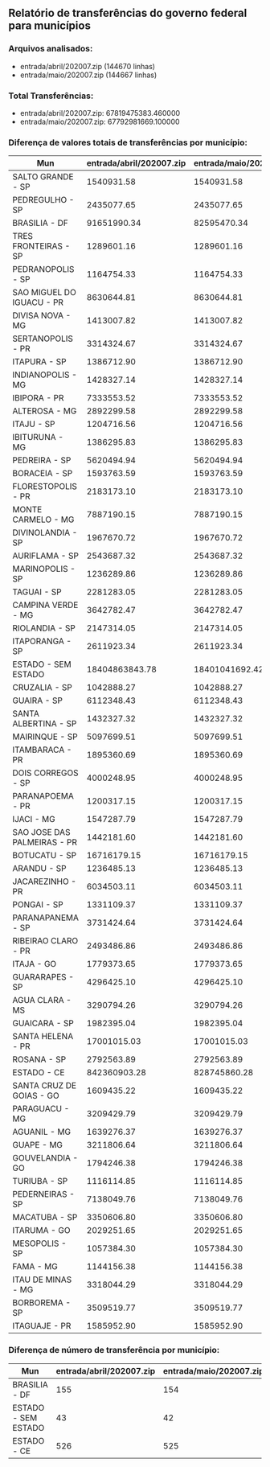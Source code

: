 ## Relatório de transferências do governo federal para municípios
### Arquivos analisados:
* entrada/abril/202007.zip (144670 linhas)
* entrada/maio/202007.zip (144667 linhas)
### Total Transferências:
* entrada/abril/202007.zip: 67819475383.460000
* entrada/maio/202007.zip: 67792981669.100000
### Diferença de valores totais de transferências por município:
| Mun | entrada/abril/202007.zip | entrada/maio/202007.zip | Diff | Percent |
| --- | --- | --- | --- | --- |
| SALTO GRANDE - SP | 1540931.58 | 1540931.58 | 0.00 | 0.00 |
| PEDREGULHO - SP | 2435077.65 | 2435077.65 | 0.00 | 0.00 |
| BRASILIA - DF | 91651990.34 | 82595470.34 | -9056520.00 | -9.88 |
| TRES FRONTEIRAS - SP | 1289601.16 | 1289601.16 | -0.00 | -0.00 |
| PEDRANOPOLIS - SP | 1164754.33 | 1164754.33 | 0.00 | 0.00 |
| SAO MIGUEL DO IGUACU - PR | 8630644.81 | 8630644.81 | 0.00 | 0.00 |
| DIVISA NOVA - MG | 1413007.82 | 1413007.82 | 0.00 | 0.00 |
| SERTANOPOLIS - PR | 3314324.67 | 3314324.67 | 0.00 | 0.00 |
| ITAPURA - SP | 1386712.90 | 1386712.90 | -0.00 | -0.00 |
| INDIANOPOLIS - MG | 1428327.14 | 1428327.14 | -0.00 | -0.00 |
| IBIPORA - PR | 7333553.52 | 7333553.52 | -0.00 | -0.00 |
| ALTEROSA - MG | 2892299.58 | 2892299.58 | 0.00 | 0.00 |
| ITAJU - SP | 1204716.56 | 1204716.56 | -0.00 | -0.00 |
| IBITURUNA - MG | 1386295.83 | 1386295.83 | -0.00 | -0.00 |
| PEDREIRA - SP | 5620494.94 | 5620494.94 | 0.00 | 0.00 |
| BORACEIA - SP | 1593763.59 | 1593763.59 | 0.00 | 0.00 |
| FLORESTOPOLIS - PR | 2183173.10 | 2183173.10 | -0.00 | -0.00 |
| MONTE CARMELO - MG | 7887190.15 | 7887190.15 | 0.00 | 0.00 |
| DIVINOLANDIA - SP | 1967670.72 | 1967670.72 | 0.00 | 0.00 |
| AURIFLAMA - SP | 2543687.32 | 2543687.32 | 0.00 | 0.00 |
| MARINOPOLIS - SP | 1236289.86 | 1236289.86 | -0.00 | -0.00 |
| TAGUAI - SP | 2281283.05 | 2281283.05 | 0.00 | 0.00 |
| CAMPINA VERDE - MG | 3642782.47 | 3642782.47 | 0.00 | 0.00 |
| RIOLANDIA - SP | 2147314.05 | 2147314.05 | 0.00 | 0.00 |
| ITAPORANGA - SP | 2611923.34 | 2611923.34 | 0.00 | 0.00 |
| ESTADO - SEM ESTADO | 18404863843.78 | 18401041692.42 | -3822151.36 | -0.02 |
| CRUZALIA - SP | 1042888.27 | 1042888.27 | -0.00 | -0.00 |
| GUAIRA - SP | 6112348.43 | 6112348.43 | 0.00 | 0.00 |
| SANTA ALBERTINA - SP | 1432327.32 | 1432327.32 | 0.00 | 0.00 |
| MAIRINQUE - SP | 5097699.51 | 5097699.51 | -0.00 | -0.00 |
| ITAMBARACA - PR | 1895360.69 | 1895360.69 | -0.00 | -0.00 |
| DOIS CORREGOS - SP | 4000248.95 | 4000248.95 | -0.00 | -0.00 |
| PARANAPOEMA - PR | 1200317.15 | 1200317.15 | 0.00 | 0.00 |
| IJACI - MG | 1547287.79 | 1547287.79 | -0.00 | -0.00 |
| SAO JOSE DAS PALMEIRAS - PR | 1442181.60 | 1442181.60 | 0.00 | 0.00 |
| BOTUCATU - SP | 16716179.15 | 16716179.15 | 0.00 | 0.00 |
| ARANDU - SP | 1236485.13 | 1236485.13 | 0.00 | 0.00 |
| JACAREZINHO - PR | 6034503.11 | 6034503.11 | 0.00 | 0.00 |
| PONGAI - SP | 1331109.37 | 1331109.37 | -0.00 | -0.00 |
| PARANAPANEMA - SP | 3731424.64 | 3731424.64 | 0.00 | 0.00 |
| RIBEIRAO CLARO - PR | 2493486.86 | 2493486.86 | 0.00 | 0.00 |
| ITAJA - GO | 1779373.65 | 1779373.65 | -0.00 | -0.00 |
| GUARARAPES - SP | 4296425.10 | 4296425.10 | -0.00 | -0.00 |
| AGUA CLARA - MS | 3290794.26 | 3290794.26 | 0.00 | 0.00 |
| GUAICARA - SP | 1982395.04 | 1982395.04 | 0.00 | 0.00 |
| SANTA HELENA - PR | 17001015.03 | 17001015.03 | -0.00 | -0.00 |
| ROSANA - SP | 2792563.89 | 2792563.89 | 0.00 | 0.00 |
| ESTADO - CE | 842360903.28 | 828745860.28 | -13615043.00 | -1.62 |
| SANTA CRUZ DE GOIAS - GO | 1609435.22 | 1609435.22 | -0.00 | -0.00 |
| PARAGUACU - MG | 3209429.79 | 3209429.79 | 0.00 | 0.00 |
| AGUANIL - MG | 1639276.37 | 1639276.37 | -0.00 | -0.00 |
| GUAPE - MG | 3211806.64 | 3211806.64 | 0.00 | 0.00 |
| GOUVELANDIA - GO | 1794246.38 | 1794246.38 | -0.00 | -0.00 |
| TURIUBA - SP | 1116114.85 | 1116114.85 | -0.00 | -0.00 |
| PEDERNEIRAS - SP | 7138049.76 | 7138049.76 | 0.00 | 0.00 |
| MACATUBA - SP | 3350606.80 | 3350606.80 | 0.00 | 0.00 |
| ITARUMA - GO | 2029251.65 | 2029251.65 | -0.00 | -0.00 |
| MESOPOLIS - SP | 1057384.30 | 1057384.30 | -0.00 | -0.00 |
| FAMA - MG | 1144156.38 | 1144156.38 | 0.00 | 0.00 |
| ITAU DE MINAS - MG | 3318044.29 | 3318044.29 | 0.00 | 0.00 |
| BORBOREMA - SP | 3509519.77 | 3509519.77 | -0.00 | -0.00 |
| ITAGUAJE - PR | 1585952.90 | 1585952.90 | -0.00 | -0.00 |
### Diferença de número de transferência por município:
| Mun | entrada/abril/202007.zip | entrada/maio/202007.zip | Diff | Percent |
| --- | --- | --- | --- | --- |
| BRASILIA - DF | 155 | 154 | -1 | 0 |
| ESTADO - SEM ESTADO | 43 | 42 | -1 | -2 |
| ESTADO - CE | 526 | 525 | -1 | 0 |
